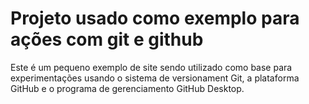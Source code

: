 # Projeto usado como exemplo para ações com git e github

Este é um pequeno exemplo de site sendo utilizado como base para experimentações usando o sistema de versionament Git, a plataforma GitHub e o programa de gerenciamento GitHub Desktop.